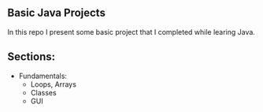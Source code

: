 ## Basic Java Projects
In this repo I present some basic project that I completed while learing Java.
## Sections:
- Fundamentals:
  * Loops, Arrays
  * Classes
  * GUI
